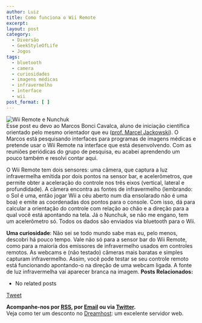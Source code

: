 ```yaml
---
author: Luiz
title: Como funciona o Wii Remote
excerpt:
layout: post
category:
  - Diversão
  - GeekStyleOfLife
  - Jogos
tags:
  - bluetooth
  - camera
  - curiosidades
  - imagens médicas
  - infravermelho
  - interface
  - wii
post_format: [ ]
---
```

![Wii Remote e Nunchuk][1]  
Esse post eu devo ao Marcos Bonci Cavalca, aluno de iniciação científica orientado pelo mesmo orientador que eu ([prof. Marcel Jackowski][2]). O Marcos está pesquisando interfaces para programas de imagens médicas e pretende usar o Wii Remote na interface que está desenvolvendo. Com as reuniões periódicas do grupo de pesquisa, eu acabei aprendendo um pouco também e resolvi contar aqui.

O Wii Remote tem dois sensores: uma câmera, que captura a luz infravermelha emitida por dois pontos na sensor bar, e acelerômetros, que permite obter a aceleração do controle nos três eixos (vertical, lateral e profundidade). A câmera encontra as fontes de infravermelho (lembrando: o Sol é uma, então jogar Wii a céu aberto num dia ensolarado não é uma boa) e emite as coordenadas dos pontos para o console. Com isso, dá para calcular a orientação do controle com relação ao chão e a direção para a qual você está apontando na tela. Já o Nunchuk, se não me engano, tem um acelerômetro só. Todos os dados são enviados via bluetooth para o Wii.

**Uma curiosidade**: Não sei se todo mundo sabe mas eu, pelo menos, descobri há pouco tempo. Vale não só para a sensor bar do Wii Remote, como para a maioria dos emissores de infravermelho usados em controles remotos. As webcams e (não testado) câmeras mais baratas e simples capturam infravermelho. Assim, você pode testar se seu controle remoto está funcionando apontando-o na direção de uma webcam ligada. A fonte de luz infravermelha vai aparecer branca na imagem. 
**Posts Relacionados:** 
*   No related posts



[Tweet][3] 





**Acompanhe-nos por [ RSS][4], por [Email][5] ou via [Twitter][6].**  
Veja como ter um desconto no [Dreamhost][7]: um excelente servidor web.

 [1]: http://vidageek.net/wp-content/uploads/2009/06/nunchuk.jpg "Wii Remote e Nunchuk"
 [2]: http://www.ime.usp.br/~mjack
 [3]: https://twitter.com/share
 [4]: http://feeds.feedburner.com/VidaGeek
 [5]: http://feedburner.google.com/fb/a/mailverify?uri=VidaGeek&loc=pt_BR
 [6]: http://twitter.com/blogvidageek
 [7]: http://vidageek.net/dreamhost/
